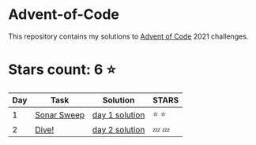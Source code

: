 # Advent-of-Code
This repository contains my solutions to <a href="https://adventofcode.com/" target="_blank">Advent of Code</a> 2021 challenges.

# Stars count: 6 :star:

Day | Task | Solution | STARS |
------------ | ------------ | ------------- | ------------- |
1 |[Sonar Sweep](./day-1) |[day 1 solution](./day-1/Program.cs) | :star: :star: |
2 |[Dive!](./day-2) |[day 2 solution](./day-2/Program.cs) | :zzz: :zzz: |
